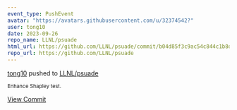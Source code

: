 ```yaml
---
event_type: PushEvent
avatar: "https://avatars.githubusercontent.com/u/32374542?"
user: tong10
date: 2023-09-26
repo_name: LLNL/psuade
html_url: https://github.com/LLNL/psuade/commit/b04d85f3c9ac54c844c1b8dfb40c603095241143
repo_url: https://github.com/LLNL/psuade
---
```


<a href='https://github.com/tong10' target='_blank'>tong10</a> pushed to <a href='https://github.com/LLNL/psuade' target='_blank'>LLNL/psuade</a>

<small>Enhance Shapley test.</small>

<a href='https://github.com/LLNL/psuade/commit/b04d85f3c9ac54c844c1b8dfb40c603095241143' target='_blank'>View Commit</a>